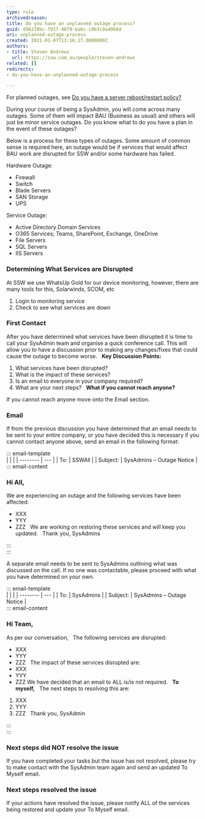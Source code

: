 ```yaml
---
type: rule
archivedreason: 
title: Do you have an unplanned outage process?
guid: d96278bc-f927-4079-ba6c-c0b3c9a49b0d
uri: unplanned-outage-process
created: 2021-01-07T13:16:27.0000000Z
authors:
- title: Steven Andrews
  url: https://ssw.com.au/people/steven-andrews
related: []
redirects:
- do-you-have-an-unplanned-outage-process

---
```


For planned outages, see [Do you have a server reboot/restart policy?](/have-a-server-reboot-restart-policy)

During your course of being a SysAdmin, you will come across many outages. Some of them will impact BAU (Business as usual) and others will just be minor service outages. Do you know what to do you have a plan in the event of these outages?

Below is a process for these types of outages. Some amount of common sense is required here, an outage would be if services that would affect BAU work are disrupted for SSW and/or some hardware has failed.

<!--endintro-->

Hardware Outage:

* Firewall
* Switch
* Blade Servers
* SAN Storage
* UPS

Service Outage:

* Active Directory Domain Services
* O365 Services; Teams, SharePoint, Exchange, OneDrive
* File Servers
* SQL Servers
* IIS Servers


### Determining What Services are Disrupted

At SSW we use WhatsUp Gold for our device monitoring, however, there are many tools for this, Solarwinds, SCOM, etc

1. Login to monitoring service
2. Check to see what services are down

### First Contact

After you have determined what services have been disrupted it is time to call your SysAdmin team and organise a quick conference call. This will allow you to have a discussion prior to making any changes/fixes that could cause the outage to become worse.
 
**Key Discussion Points:** 

1. What services have been disrupted?
2. What is the impact of these services?
3. Is an email to everyone in your company required?
4. What are your next steps?
 
**What if you cannot reach anyone?**

If you cannot reach anyone move onto the Email section.

### Email

If from the previous discussion you have determined that an email needs to be sent to your entire company, or you have decided this is necessary if you cannot contact anyone above, send an email in the following format:

::: email-template  
|          |     |
| -------- | --- |
| To:      | SSWAll |
| Subject: | SysAdmins – Outage Notice |  
::: email-content  

### Hi All,  

We are experiencing an outage and the following services have been affected:
- XXX
- YYY
- ZZZ
 
We are working on restoring these services and will keep you updated.
 
Thank you,
SysAdmins     

:::  
:::  

A separate email needs to be sent to SysAdmins outlining what was discussed on the call. If no one was contactable, please proceed with what you have determined on your own.

::: email-template  
|          |     |
| -------- | --- |
| To:      | SysAdmins |
| Subject: | SysAdmins – Outage Notice |  
::: email-content  

### Hi Team,  
As per our conversation,
 
The following services are disrupted:
- XXX
- YYY
- ZZZ
 
The impact of these services disrupted are:
- XXX
- YYY
- ZZZ
We have decided that an email to ALL is/is not required.
 
 **To myself,** 
 
The next steps to resolving this are:
 
1. XXX
2. YYY
3. ZZZ
 
Thank you,
SysAdmin     

:::  
:::  

### Next steps did NOT resolve the issue

If you have completed your tasks but the issue has not resolved, please try to make contact with the SysAdmin team again and send an updated To Myself email.

### Next steps resolved the issue

If your actions have resolved the issue, please notify ALL of the services being restored and update your To Myself email.
